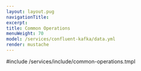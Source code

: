 ```yaml
---
layout: layout.pug
navigationTitle:
excerpt:
title: Common Operations
menuWeight: 70
model: /services/confluent-kafka/data.yml
render: mustache
---
```


<!-- Imported from https://github.com/mesosphere/dcos-commons.git:sdk-0.40 -->


#include /services/include/common-operations.tmpl
